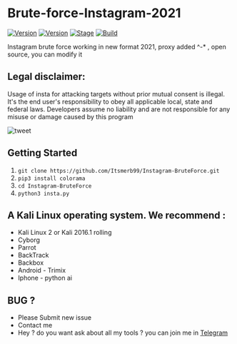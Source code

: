 # Brute-force-Instagram-2021



[![Version](https://img.shields.io/badge/Brutesploit-1.1.0-brightgreen.svg?maxAge=259200)]()
[![Version](https://img.shields.io/badge/Codename-Pretty-red.svg?maxAge=259200)]()
[![Stage](https://img.shields.io/badge/Release-Stable-brightgreen.svg)]()
[![Build](https://img.shields.io/badge/Supported_OS-Linux-orange.svg)]()

Instagram brute force working in new format 2021, proxy added ^-* , open source, you can modify it

## Legal disclaimer:

Usage of insta for attacking targets without prior mutual consent is illegal. It's the end user's responsibility to obey all applicable local, state and federal laws. Developers assume no liability and are not responsible for any misuse or damage caused by this program 

![tweet](https://steamuserimages-a.akamaihd.net/ugc/943951547336911675/8FC1DADCBAF77B83508E1E203373F3EEFF9D7DF9/)


## Getting Started
1. ```git clone https://github.com/Itsmerb99/Instagram-BruteForce.git```
2. ```pip3 install colorama```
3. ```cd Instagram-BruteForce```
4. ```python3 insta.py```


## A Kali Linux operating system. We recommend :
- Kali Linux 2 or Kali 2016.1 rolling 
- Cyborg
- Parrot 
- BackTrack 
- Backbox  
- Android - Trimix
- Iphone - python ai 

## BUG ? 
- Please Submit new issue 
- Contact me
- Hey ? do you want ask about all my tools ? you can join me in [Telegram](https://T.me/local_heart)
